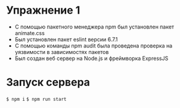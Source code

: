 # Упражнение 1

- С помощью пакетного менеджера npm был установлен пакет animate.css
- Был установлен пакет eslint версии 6.7.1
- С помощью команды npm audit была проведена проверка на уязвимости в зависимостях пакетов
- Был создан веб сервер на Node.js и фреймворка ExpressJS

# Запуск сервера

<code>$ npm i</code>
<code>$ npm run start</code>